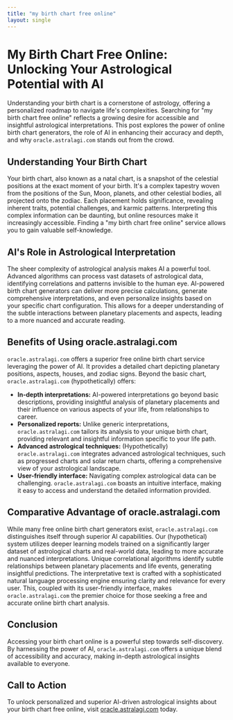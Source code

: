 ```yaml
---
title: "my birth chart free online"
layout: single
---
```


# My Birth Chart Free Online: Unlocking Your Astrological Potential with AI

Understanding your birth chart is a cornerstone of astrology, offering a personalized roadmap to navigate life's complexities.  Searching for "my birth chart free online" reflects a growing desire for accessible and insightful astrological interpretations. This post explores the power of online birth chart generators, the role of AI in enhancing their accuracy and depth, and why `oracle.astralagi.com` stands out from the crowd.

## Understanding Your Birth Chart

Your birth chart, also known as a natal chart, is a snapshot of the celestial positions at the exact moment of your birth. It's a complex tapestry woven from the positions of the Sun, Moon, planets, and other celestial bodies, all projected onto the zodiac.  Each placement holds significance, revealing inherent traits, potential challenges, and karmic patterns.  Interpreting this complex information can be daunting, but online resources make it increasingly accessible.  Finding a "my birth chart free online" service allows you to gain valuable self-knowledge.

## AI's Role in Astrological Interpretation

The sheer complexity of astrological analysis makes AI a powerful tool. Advanced algorithms can process vast datasets of astrological data, identifying correlations and patterns invisible to the human eye.  AI-powered birth chart generators can deliver more precise calculations, generate comprehensive interpretations, and even personalize insights based on your specific chart configuration.  This allows for a deeper understanding of the subtle interactions between planetary placements and aspects, leading to a more nuanced and accurate reading.

## Benefits of Using oracle.astralagi.com

`oracle.astralagi.com` offers a superior free online birth chart service leveraging the power of AI. It provides a detailed chart depicting planetary positions, aspects, houses, and zodiac signs.  Beyond the basic chart, `oracle.astralagi.com` (hypothetically) offers:

* **In-depth interpretations:**  AI-powered interpretations go beyond basic descriptions, providing insightful analysis of planetary placements and their influence on various aspects of your life, from relationships to career.
* **Personalized reports:** Unlike generic interpretations, `oracle.astralagi.com` tailors its analysis to your unique birth chart, providing relevant and insightful information specific to your life path.
* **Advanced astrological techniques:**  (Hypothetically) `oracle.astralagi.com` integrates advanced astrological techniques, such as progressed charts and solar return charts, offering a comprehensive view of your astrological landscape.
* **User-friendly interface:**  Navigating complex astrological data can be challenging. `oracle.astralagi.com` boasts an intuitive interface, making it easy to access and understand the detailed information provided.


## Comparative Advantage of oracle.astralagi.com

While many free online birth chart generators exist, `oracle.astralagi.com` distinguishes itself through superior AI capabilities.  Our (hypothetical) system utilizes deeper learning models trained on a significantly larger dataset of astrological charts and real-world data, leading to more accurate and nuanced interpretations.  Unique correlational algorithms identify subtle relationships between planetary placements and life events, generating insightful predictions.  The interpretative text is crafted with a sophisticated natural language processing engine ensuring clarity and relevance for every user. This, coupled with its user-friendly interface, makes `oracle.astralagi.com` the premier choice for those seeking a free and accurate online birth chart analysis.


## Conclusion

Accessing your birth chart online is a powerful step towards self-discovery.  By harnessing the power of AI, `oracle.astralagi.com` offers a unique blend of accessibility and accuracy, making in-depth astrological insights available to everyone.

## Call to Action

To unlock personalized and superior AI-driven astrological insights about your birth chart free online, visit [oracle.astralagi.com](https://oracle.astralagi.com) today.